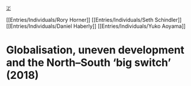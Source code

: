 [🇿](zotero://select/library/items/LM4LCFT2)

[[Entries/Individuals/Rory Horner]] [[Entries/Individuals/Seth Schindler]] [[Entries/Individuals/Daniel Haberly]] [[Entries/Individuals/Yuko Aoyama]] 
# Globalisation, uneven development and the North–South ‘big switch’ (2018)

